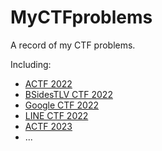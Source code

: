 # MyCTFproblems

A record of my CTF problems.

Including:

* [ACTF 2022](ACTF%202022/)
* [BSidesTLV CTF 2022](BSidesTLV%20CTF%202022)
* [Google CTF 2022](Google%20CTF%202022)
* [LINE CTF 2022](LINE%20CTF%202022)
* [ACTF 2023](ACTF%202023/)
* ...
